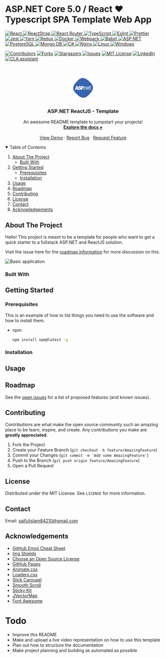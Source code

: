 # ASP.NET Core 5.0 / React :heart: Typescript SPA Template Web App

<p align="left">
 <a href="#">
<img alt="React" src="https://img.shields.io/badge/React-React?&style=for-the-badge&logo=react&logoColor=000&color=61DAFB"/>
<img alt="ReactStrap" src="https://img.shields.io/badge/ReactStrap-ReactStrap?&style=for-the-badge&logo=bootstrap&logoColor=000&color=7952B3"/>   
<img alt="React Router" src="https://img.shields.io/badge/React%20Router-React%20Router?&style=for-the-badge&logo=react%20router&logoColor=fff&color=CA4245"/>
<img alt="TypeScript" src="https://img.shields.io/badge/Typescript-Typescript?&style=for-the-badge&logo=typescript&logoColor=fff&color=3178C6"/>
<img alt="Eslint" src="https://img.shields.io/badge/ESlint-ESlint?&style=for-the-badge&logo=eslint&logoColor=fff&color=4B32C3"/>
<img alt="Prettier" src="https://img.shields.io/badge/Prettier-Prettier?&style=for-the-badge&logo=prettier&logoColor=000&color=F7B93E"/>   
<img alt="Jest" src="https://img.shields.io/badge/Jest-Jest?&style=for-the-badge&logo=jest&logoColor=fff&color=C21325"/>
<img alt="Yarn" src="https://img.shields.io/badge/Yarn-Yarn?&style=for-the-badge&logo=yarn&logoColor=fff&color=2C8EBB"/>
<img alt="Redux" src="https://img.shields.io/badge/Redux-Redux?&style=for-the-badge&logo=redux&logoColor=fff&color=764ABC"/>   
<img alt="Docker" src="https://img.shields.io/badge/Docker-Docker?&style=for-the-badge&logo=docker&logoColor=fff&color=2496ED"/>
<img alt="Webpack" src="https://img.shields.io/badge/Webpack-Webpack?&style=for-the-badge&logo=webpack&logoColor=000&color=8DD6F9"/>
<img alt="Babel" src="https://img.shields.io/badge/Babel-Babel?&style=for-the-badge&logo=babel&logoColor=000&color=F9DC3E"/>
<img alt='ASP.NET' src="https://img.shields.io/badge/ASPNET-ASPNET?style=for-the-badge&logo=.net&color=5C2D91"/> 
<img alt='PostgreSQL' src="https://img.shields.io/badge/PostgreSQL-PostgreSQL?style=for-the-badge&logo=postgresql&color=336791"/>
<img alt='Mongo DB' src="https://img.shields.io/badge/MongoDB-MongoDB?style=for-the-badge&logo=mongodb&logoColor=fff&color=47A248"/> 
<img alt="C#" src="https://img.shields.io/badge/c%23%20-%23239120.svg?&style=for-the-badge&logo=c-sharp&logoColor=white"/>
<img alt="Nginx" src="https://img.shields.io/badge/nginx%20-%23009639.svg?&style=for-the-badge&logo=nginx&logoColor=white"/>
<img alt="Linux" src="https://img.shields.io/badge/Linux-Linux?style=for-the-badge&logo=linux&logoColor=000&color=FCC624"/>
<img alt="Windows" src="https://img.shields.io/badge/Windows-Windows?style=for-the-badge&logo=windows&logoColor=white&color=0078D6" />   
  </a>
</p>

[![Contributors][contributors-shield]][contributors-url]
[![Forks][forks-shield]][forks-url]
[![Stargazers][stars-shield]][stars-url]
[![Issues][issues-shield]][issues-url]
[![MIT License][license-shield]][license-url]
[![LinkedIn][linkedin-shield]][linkedin-url]
<a href="https://cla-assistant.io/Rubix982/ASP.NET-ReactJS-Template"><img src="https://cla-assistant.io/readme/badge/Rubix982/ASP.NET-ReactJS-Template" alt="CLA assistant" /></a>

<!-- PROJECT LOGO -->
<br />
<p align="center">
  <a href="https://github.com/Rubix982/ASP.NET-ReactJS-Template">
    <img src="public/img/1.png" alt="Logo" width="80" height="80">
  </a>

  <h3 align="center">ASP.NET ReactJS - Template</h3>

  <p align="center">
    An awesome README template to jumpstart your projects!
    <br />
    <a href="https://bit.ly/3rcb0LH"><strong>Explore the docs »</strong></a>
    <br />
    <br />
    <a href="https://github.com/Rubix982/ASP.NET-ReactJS-Template">View Demo</a>
    ·
    <a href="https://github.com/Rubix982/ASP.NET-ReactJS-Template/issues">Report Bug</a>
    ·
    <a href="https://github.com/Rubix982/ASP.NET-ReactJS-Template/issues">Request Feature</a>
  </p>
</p>

<!-- TABLE OF CONTENTS -->
<details open="open">
  <summary>Table of Contents</summary>
  <ol>
    <li>
      <a href="#about-the-project">About The Project</a>
      <ul>
        <li><a href="#built-with">Built With</a></li>
      </ul>
    </li>
    <li>
      <a href="#getting-started">Getting Started</a>
      <ul>
        <li><a href="#prerequisites">Prerequisites</a></li>
        <li><a href="#installation">Installation</a></li>
      </ul>
    </li>
    <li><a href="#usage">Usage</a></li>
    <li><a href="#roadmap">Roadmap</a></li>
    <li><a href="#contributing">Contributing</a></li>
    <li><a href="#license">License</a></li>
    <li><a href="#contact">Contact</a></li>
    <li><a href="#acknowledgements">Acknowledgements</a></li>
  </ol>
</details>



<!-- ABOUT THE PROJECT -->
## About The Project

Hello! This project is meant to be a template for people who want to get a quick starter to a fullstack ASP.NET and ReactJS solution.

Visit the issue here for the [roadmap information](https://github.com/Rubix982/ASP.NET-ReactJS-Template/issues/2) for more discussion on this.

![Basic application](https://res.cloudinary.com/fast-nuces/image/upload/v1612180730/Screenshot_20210201_164357_kqfypk.png)

### Built With

<!-- GETTING STARTED -->
## Getting Started

### Prerequisites

This is an example of how to list things you need to use the software and how to install them.
* npm
  ```sh
  npm install npm@latest -g
  ```

### Installation

<!-- USAGE EXAMPLES -->
## Usage

<!-- ROADMAP -->
## Roadmap

See the [open issues](https://github.com/Rubix982/ASP.NET-ReactJS-Template/issues) for a list of proposed features (and known issues).

<!-- CONTRIBUTING -->
## Contributing

Contributions are what make the open source community such an amazing place to be learn, inspire, and create. Any contributions you make are **greatly appreciated**.

1. Fork the Project
2. Create your Feature Branch (`git checkout -b feature/AmazingFeature`)
3. Commit your Changes (`git commit -m 'Add some AmazingFeature'`)
4. Push to the Branch (`git push origin feature/AmazingFeature`)
5. Open a Pull Request

<!-- LICENSE -->
## License

Distributed under the MIT License. See `LICENSE` for more information.

<!-- CONTACT -->
## Contact

Email: saifulislam84210@gmail.com

<!-- ACKNOWLEDGEMENTS -->
## Acknowledgements
* [GitHub Emoji Cheat Sheet](https://www.webpagefx.com/tools/emoji-cheat-sheet)
* [Img Shields](https://shields.io)
* [Choose an Open Source License](https://choosealicense.com)
* [GitHub Pages](https://pages.github.com)
* [Animate.css](https://daneden.github.io/animate.css)
* [Loaders.css](https://connoratherton.com/loaders)
* [Slick Carousel](https://kenwheeler.github.io/slick)
* [Smooth Scroll](https://github.com/cferdinandi/smooth-scroll)
* [Sticky Kit](http://leafo.net/sticky-kit)
* [JVectorMap](http://jvectormap.com)
* [Font Awesome](https://fontawesome.com)

# Todo

- Improve this README
- Make and upload a live video representation on how to use this template
- Plan out how to structure the documentation
- Make project planning and building as automated as possible

<!-- MARKDOWN LINKS & IMAGES -->
<!-- https://www.markdownguide.org/basic-syntax/#reference-style-links -->
[contributors-shield]: https://img.shields.io/github/contributors/Rubix982/ASP.NET-ReactJS-Template.svg?style=for-the-badge
[contributors-url]: https://github.com/Rubix982/ASP.NET-ReactJS-Template/graphs/contributors
[forks-shield]: https://img.shields.io/github/forks/Rubix982/ASP.NET-ReactJS-Template.svg?style=for-the-badge
[forks-url]: https://github.com/Rubix982/ASP.NET-ReactJS-Template/network/members
[stars-shield]: https://img.shields.io/github/stars/Rubix982/ASP.NET-ReactJS-Template.svg?style=for-the-badge
[stars-url]: https://github.com/Rubix982/ASP.NET-ReactJS-Template/stargazers
[issues-shield]: https://img.shields.io/github/issues/Rubix982/ASP.NET-ReactJS-Template.svg?style=for-the-badge
[issues-url]: https://github.com/Rubix982/ASP.NET-ReactJS-Template/issues
[license-shield]: https://img.shields.io/github/license/Rubix982/ASP.NET-ReactJS-Template.svg?style=for-the-badge
[license-url]: https://github.com/Rubix982/ASP.NET-ReactJS-Template/blob/master/LICENSE.txt
[linkedin-shield]: https://img.shields.io/badge/-LinkedIn-black.svg?style=for-the-badge&logo=linkedin&colorB=555
[linkedin-url]: https://www.linkedin.com/in/saif-ul-islam-93786b187/
[product-screenshot]: images/screenshot.png
